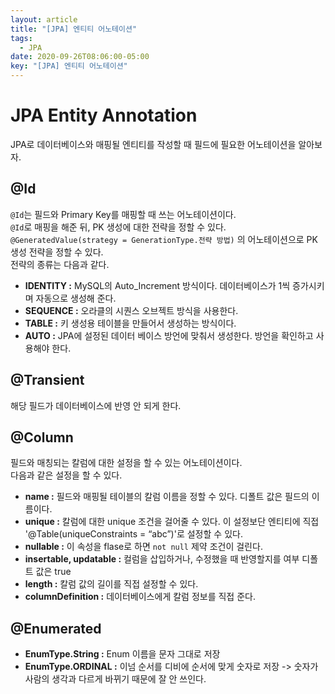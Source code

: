 ```yaml
---
layout: article
title: "[JPA] 엔티티 어노테이션"
tags:
  - JPA
date: 2020-09-26T08:06:00-05:00
key: "[JPA] 엔티티 어노테이션"
---
```


# JPA Entity Annotation

JPA로 데이터베이스와 매핑될 엔티티를 작성할 때 필드에 필요한 어노테이션을 알아보자.

<!--more-->

## @Id

`@Id`는 필드와 Primary Key를 매핑할 때 쓰는 어노테이션이다.<br>
`@Id`로 매핑을 해준 뒤, PK 생성에 대한 전략을 정할 수 있다.<br>
`@GeneratedValue(strategy = GenerationType.전략 방법)` 의 어노테이션으로 PK 생성 전략을 정할 수 있다.<br>
전략의 종류는 다음과 같다.<br>
- **IDENTITY :** MySQL의 Auto_Increment 방식이다. 데이터베이스가 1씩 증가시키며 자동으로 생성해 준다.<br>
- **SEQUENCE :** 오라클의 시퀀스 오브젝트 방식을 사용한다.<br>
- **TABLE :** 키 생성용 테이블을 만들어서 생성하는 방식이다.<br>
- **AUTO :** JPA에 설정된 데이터 베이스 방언에 맞춰서 생성한다. 방언을 확인하고 사용해야 한다.<br>

## @Transient

해당 필드가 데이터베이스에 반영 안 되게 한다.<br>

## @Column

필드와 매칭되는 칼럼에 대한 설정을 할 수 있는 어노테이션이다.<br>
다음과 같은 설정을 할 수 있다.<br>

- **name :** 필드와 매핑될 테이블의 칼럼 이름을 정할 수 있다. 디폴트 값은 필드의 이름이다.<br>
- **unique :** 칼럼에 대한 unique 조건을 걸어줄 수 있다. 이 설정보단 엔티티에 직접 '@Table(uniqueConstraints = “abc”)'로 설정할 수 있다.<br>
- **nullable :** 이 속성을 flase로 하면 `not null` 제약 조건이 걸린다.<br>
- **insertable, updatable :** 컬럼을 삽입하거나, 수정했을 때 반영할지를 여부 디폴트 값은 true<br>
- **length :** 칼럼 값의 길이를 직접 설정할 수 있다.<br>
- **columnDefinition :** 데이터베이스에게 칼럼 정보를 직접 준다.<br>

## @Enumerated
- **EnumType.String :** Enum 이름을 문자 그대로 저장<br>
- **EnumType.ORDINAL :** 이넘 순서를 디비에 순서에 맞게 숫자로 저장 -> 숫자가 사람의 생각과 다르게 바뀌기 때문에 잘 안 쓰인다.